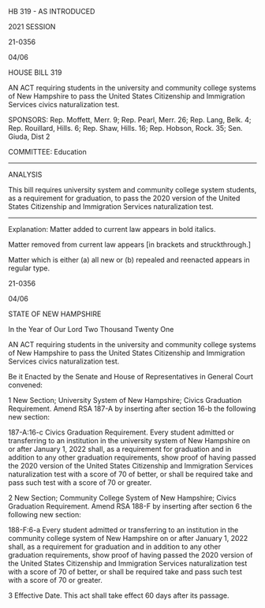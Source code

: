  HB 319 - AS INTRODUCED

 

 

2021 SESSION

 21-0356

 04/06

 

HOUSE BILL 319

 

AN ACT requiring students in the university and community college systems of New Hampshire to pass the United States Citizenship and Immigration Services civics naturalization test.

 

SPONSORS: Rep. Moffett, Merr. 9; Rep. Pearl, Merr. 26; Rep. Lang, Belk. 4; Rep. Rouillard, Hills. 6; Rep. Shaw, Hills. 16; Rep. Hobson, Rock. 35; Sen. Giuda, Dist 2

 

COMMITTEE: Education

 

-----------------------------------------------------------------

 

ANALYSIS

 

 This bill requires university system and community college system students, as a requirement for graduation, to pass the 2020 version of the United States Citizenship and Immigration Services naturalization test.

 

- - - - - - - - - - - - - - - - - - - - - - - - - - - - - - - - - - - - - - - - - - - - - - - - - - - - - - - - - - - - - - - - - - - - - - - - - - - 

 

Explanation: Matter added to current law appears in bold italics.

 Matter removed from current law appears [in brackets and struckthrough.]

 Matter which is either (a) all new or (b) repealed and reenacted appears in regular type.

 21-0356

 04/06

 

STATE OF NEW HAMPSHIRE

 

In the Year of Our Lord Two Thousand Twenty One

 

AN ACT requiring students in the university and community college systems of New Hampshire to pass the United States Citizenship and Immigration Services civics naturalization test.

 

Be it Enacted by the Senate and House of Representatives in General Court convened:

 

 1 New Section; University System of New Hampshire; Civics Graduation Requirement. Amend RSA 187-A by inserting after section 16-b the following new section:

 187-A:16-c Civics Graduation Requirement. Every student admitted or transferring to an institution in the university system of New Hampshire on or after January 1, 2022 shall, as a requirement for graduation and in addition to any other graduation requirements, show proof of having passed the 2020 version of the United States Citizenship and Immigration Services naturalization test with a score of 70 of better, or shall be required take and pass such test with a score of 70 or greater.

 2 New Section; Community College System of New Hampshire; Civics Graduation Requirement. Amend RSA 188-F by inserting after section 6 the following new section: 

 188-F:6-a Every student admitted or transferring to an institution in the community college system of New Hampshire on or after January 1, 2022 shall, as a requirement for graduation and in addition to any other graduation requirements, show proof of having passed the 2020 version of the United States Citizenship and Immigration Services naturalization test with a score of 70 of better, or shall be required take and pass such test with a score of 70 or greater.

 3 Effective Date. This act shall take effect 60 days after its passage.

